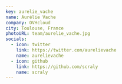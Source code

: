 ```yaml
---
key: aurelie_vache
name: Aurélie Vache
company: OVHcloud
city: Toulouse, France
photoURL: team/aurelie_vache.jpg
socials:
  - icon: twitter
    link: https://twitter.com/aurelievache
    name: aurelievache
  - icon: github
    link: https://github.com/scraly
    name: scraly
---
```



